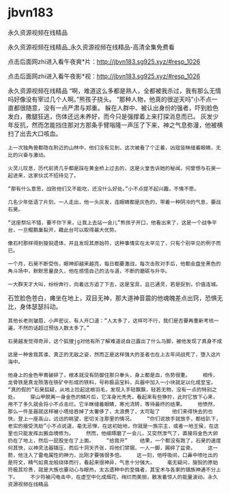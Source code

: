# jbvn183
永久资源视频在线精品

永久资源视频在线精品_永久资源视频在线精品-高清全集免费看

点击后面网zhi进入看午夜爽*片：http://jbvn183.sg925.xyz/#resp_1026

点击后面网zhi进入看午夜影*视：http://jbvn183.sg925.xyz/#resp_1026

永久资源视频在线精品    “啊，难道这么多都是熟人，全都被我杀过，我有那么无情吗好像没有宰过几个人啊。”熊孩子挠头。    “那种人物，他真的很逆天吗”小不点一直都很随意，没有一点严肃与郑重。    躲在人群中、被认出身份的强者，吓到脸色发白，撒腿狂逃，伤体还远未养好，而今只是强撑着上来打探消息而已。    灰发少年反抗，然而怎能挡住那对方那条手臂嗡隆一声压了下来，神之气息弥漫，他被横扫了出去大口咳血。

    上一次独角兽都隐在附近的山林中，他们没有见到，这次被看了个正着，凶寇皆眯缝着眼睛，无比的兴奋与激动。

    火灵儿叹息，历代前贤几乎都是踩在黄金桥上过去的，这是火皇告诉她的秘闻，何曾想与石昊一起进来，这家伙忒不招待见了。

    “那有什么意思，战败他们又不能吃，还没什么好处。”小不点提不起兴趣，不情不愿。

    几名少年低语了片刻，一人走出，他一头灰发，连眼睛都是灰色的，带着一种阴冷的气息，要战石昊。

    “这座祭坛不错，要不你下来，让我上去站一会儿”熊孩子开口，他看出来了，这是一个战争平台，一旦鲲鹏巢裂开，藉此台可以取得最大优势。

    像石村那样得到狻猊遗体，并且发现其原始符，这种事情实在太罕见了，只有个别罕见的例子而已。

    一个月，石昊不断受伤，眼神却越来越亮，每日都要激战，每次击败对手后，他都会盘坐黑色的角斗场中，默默思量良久，他在感悟自己的法与道，不断的磨砺与升华。

    一大群天才大叫，纷纷奔行，向着远方追了下去，这是宝具，且已通灵，若是捉到，价值连城。

石笠脸色苍白，瘫坐在地上，双目无神，那大道神音震的他魂魄差点出窍，恐惧无比，身体瑟瑟抖动。

    其他长老则皱眉，小声密议，有人开口道：“人太多了，这样可不行，我们是否要再重新考核一遍，不然的话超过预估人数太多了。”

    石昊越发觉得奇异，这个狐狸jg对他有所了解难道说自己露出了什么马脚，被他发现了真身不成

    这是一种舍我其谁、真正的无敌之姿，然而正是这样强大的圣者也在上古年间战死了，堕入这片海中。

    他身上的金色甲胄破碎了，根本就没有防御住那只拳头，身上都是血，伤势很重。    相传，龙骨铁是真龙殒落在铁矿中形成的铁料，号称极品宝料，兵器中加入一小块就足以化成至宝。    “真的假的”石昊狐疑，从地上捡起这根羽毛，发现入手轻飘飘，轻若无物，没有一点的特别之处。    穿山甲脱离一身金色的鳞片后，它浑身光秃秃，看起来有些狰狞，此时它放下心来，用不了多久就会将小不点击烂。它半眯缝着眼睛，寒光流转，等待最终的结果。    他愤然，那么一件圣器就这样被小塔给吞掉了太奢侈了，太浪费了，太可耻了    他们来得快去的也快，登上一座高山，远远的眺望，密切关注那里的情况。    “你们说放手就放手，都给趴下，老实的接受洗劫”小不点说道，毫无忌惮，在这初始地，你就是一族宗主，或者一地王侯，在这里也只能发挥出搬血境修为。    然而，他细琢磨了一会儿，又突然泄气了，直接将金色大卵扔在了地上，然后一屁股坐在了上面。    “给我开”    结果，一个都没有跑了，石昊的速度何其快，以神灵法器镇压，而后十洞天齐张，将他们禁锢，一人一脚，踢碎了盆骨。    这一箭，他注入了雷电属性的神力，比刚才要强很多倍。    这一刻，他呼吸间，口鼻中喷吐出的是符文，精气如真龙般绕体而行，看起来很神异，气息十分强大。    毫无疑问，狻猊的原始符极其珍贵，就是大族也要动心与眼热，太古遗种中的至强者，其宝术与各家的镇族神通不分上下。    不少符被闪电击中，在虚空中化成烟花，绚烂而美丽，散发着惊人的能量波动。永久资源视频在线精品
